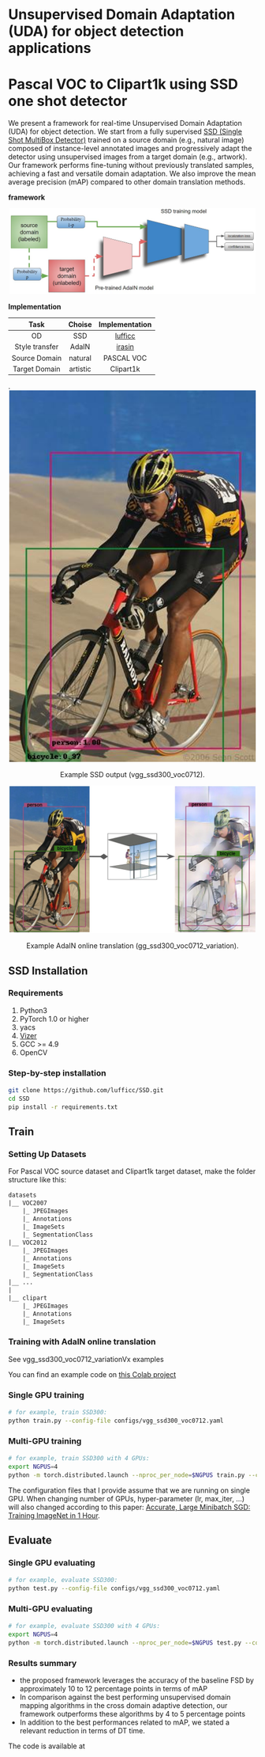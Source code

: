 # Unsupervised Domain Adaptation (UDA) for object detection applications 
# Pascal VOC to Clipart1k using SSD one shot detector

We present a framework for real-time Unsupervised Domain Adaptation (UDA) for object detection. We start from a fully supervised [SSD (Single Shot MultiBox Detector)](https://arxiv.org/abs/1512.02325)  trained on a source domain (e.g., natural image) composed of instance-level annotated images and progressively adapt the detector using unsupervised images from a target domain (e.g., artwork). Our framework performs fine-tuning without previously translated samples, achieving a fast and versatile domain adaptation. We also improve the mean average precision (mAP) compared to other domain translation methods.

**framework**
<div align="center">
  <img src="LaTeX (usong CVPR 2018 Template)/Images/variation_architecture.jpg" width="500px" />
</div>


**Implementation**

<div align="center">

|Task|  Choise | Implementation |
|:--:| :-------------: | :-------------: |
|OD| SSD  | [lufficc](https://github.com/lufficc/SSD)  |
|Style transfer| AdaIN  | [irasin](https://github.com/irasin/Pytorch_AdaIN)  |
|Source Domain| natural | PASCAL VOC |
|Target Domain| artistic | Clipart1k |.
</div>.


<div align="center">
  <img src="figures/004545.jpg" width="500px" />
  <p>Example SSD output (vgg_ssd300_voc0712).</p>
</div>

<div align="center">
  <img src="figures/Domain_Transfer1.jpg" width="500px" />
  <p>Example AdaIN online translation (gg_ssd300_voc0712_variation).</p>
</div>



## SSD Installation
### Requirements

1. Python3
1. PyTorch 1.0 or higher
1. yacs
1. [Vizer](https://github.com/lufficc/Vizer)
1. GCC >= 4.9
1. OpenCV


### Step-by-step installation

```bash
git clone https://github.com/lufficc/SSD.git
cd SSD
pip install -r requirements.txt
```


## Train

### Setting Up Datasets

For Pascal VOC source dataset and Clipart1k target dataset, make the folder structure like this:
```
datasets
|__ VOC2007
    |_ JPEGImages
    |_ Annotations
    |_ ImageSets
    |_ SegmentationClass
|__ VOC2012
    |_ JPEGImages
    |_ Annotations
    |_ ImageSets
    |_ SegmentationClass
|__ ...
|
|__ clipart
    |_ JPEGImages
    |_ Annotations
    |_ ImageSets
```

### Training with AdaIN online translation

See vgg_ssd300_voc0712_variationVx examples

You can find an example code on [this Colab project](https://colab.research.google.com/drive/1ERFKUB5HYeFq_ZCb694morVPQUswN05v?authuser=1#scrollTo=0Xv-w33AME63)
### Single GPU training

```bash
# for example, train SSD300:
python train.py --config-file configs/vgg_ssd300_voc0712.yaml
```
### Multi-GPU training

```bash
# for example, train SSD300 with 4 GPUs:
export NGPUS=4
python -m torch.distributed.launch --nproc_per_node=$NGPUS train.py --config-file configs/vgg_ssd300_voc0712.yaml SOLVER.WARMUP_FACTOR 0.03333 SOLVER.WARMUP_ITERS 1000
```
The configuration files that I provide assume that we are running on single GPU. When changing number of GPUs, hyper-parameter (lr, max_iter, ...) will also changed according to this paper: [Accurate, Large Minibatch SGD: Training ImageNet in 1 Hour](https://arxiv.org/abs/1706.02677).

## Evaluate

### Single GPU evaluating

```bash
# for example, evaluate SSD300:
python test.py --config-file configs/vgg_ssd300_voc0712.yaml
```

### Multi-GPU evaluating

```bash
# for example, evaluate SSD300 with 4 GPUs:
export NGPUS=4
python -m torch.distributed.launch --nproc_per_node=$NGPUS test.py --config-file configs/vgg_ssd300_voc0712.yaml
```


### Results summary
- the proposed framework leverages the accuracy of the baseline FSD by approximately 10 to 12 percentage points in terms of mAP
- In comparison against the best performing unsupervised domain mapping algorithms in the cross domain adaptive detection, our framework outperforms these algorithms by 4 to 5 percentage points
- In addition to the best performances related to mAP, we stated a relevant reduction in terms of DT time.

The code is available at 
